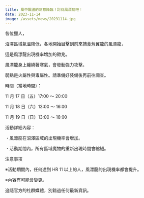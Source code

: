 ```yaml
---
title: 風中飄盪的寒意降臨！討伐風漂龍吧！
date: 2023-11-14
image: /assets/news/20231114.jpg
---
```


各位獵人，

沼澤區域氣溫降低，各地開始目擊到前來捕食芳翼龍的風漂龍，

這是風漂龍出現機率增加的徵兆。

風漂龍身上纏繞著寒氣，會發動強力攻擊。

弱點是火屬性與毒屬性。請準備好裝備後再前往調查。

時間（當地時間）：

11 月 17 日（五）17:00 ～ 20:00

11 月 18 日（六）13:00 ～ 16:00

11 月 19 日（日）13:00 ～ 16:00

活動詳細內容：

・風漂龍在沼澤區域的出現機率會增加。

・活動期間內，所有區域魔物的重新出現時間會縮短。

注意事項

※活動期間內，任何達到 HR 11 以上的人，風漂龍的出現機率都會提升。

※內容有可能會變更。

追隨官方的社群媒體，別錯過任何最新資訊。
